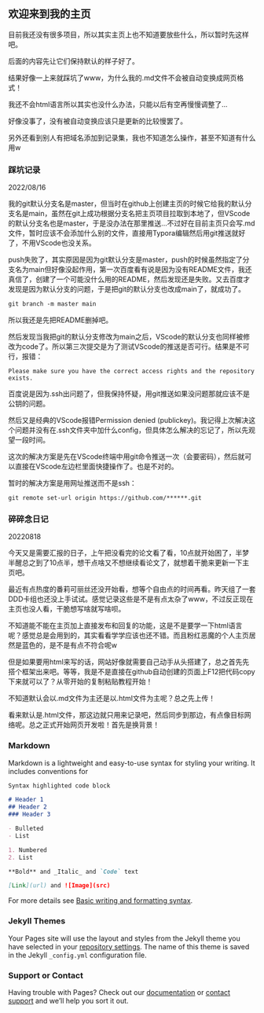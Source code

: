 ## 欢迎来到我的主页

目前我还没有很多项目，所以其实主页上也不知道要放些什么，所以暂时先这样吧。

后面的内容先让它们保持默认的样子好了。

结果好像一上来就踩坑了www，为什么我的.md文件不会被自动变换成网页格式！

我还不会html语言所以其实也没什么办法，只能以后有空再慢慢调整了...

好像没事了，没有被自动变换应该只是更新的比较慢罢了。

另外还看到别人有把域名添加到记录集，我也不知道怎么操作，甚至不知道有什么用w

### 踩坑记录

2022/08/16

我的git默认分支名是master，但当时在github上创建主页的时候它给我的默认分支名是main，虽然在git上成功根据分支名把主页项目拉取到本地了，但VScode的默认分支名也是master，于是没办法在那里推送...不过好在目前主页只会写.md文件，暂时应该不会添加什么别的文件，直接用Typora编辑然后用git推送就好了，不用VScode也没关系。

push失败了，其实原因是因为git默认分支是master，push的时候虽然指定了分支名为main但好像没起作用，第一次百度看有说是因为没有README文件，我还真信了，创建了一个可能没什么用的README，然后发现还是失败。又去百度才发现是因为默认分支的问题，于是把git的默认分支也改成main了，就成功了。

```markdown
git branch -m master main
```

所以我还是先把README删掉吧。

然后发现当我把git的默认分支修改为main之后，VScode的默认分支也同样被修改为code了。所以第三次提交是为了测试VScode的推送是否可行。结果是不可行，报错：

```
Please make sure you have the correct access rights and the repository exists.
```

百度说是因为.ssh出问题了，但我保持怀疑，用git推送如果没问题那就应该不是公钥的问题。

然后又是经典的VScode报错Permission denied (publickey)。我记得上次解决这个问题并没有在.ssh文件夹中加什么config，但具体怎么解决的忘记了，所以先观望一段时间。

这次的解决方案是先在VScode终端中用git命令推送一次（会要密码），然后就可以直接在VScode左边栏里面快捷操作了。也是不对的。

暂时的解决方案是用网址推送而不是ssh：

```
git remote set-url origin https://github.com/******.git
```

### 碎碎念日记

20220818

今天又是需要汇报的日子，上午把没看完的论文看了看，10点就开始困了，半梦半醒总之到了10点半，想干点啥又不想继续看论文了，就想着干脆来更新一下主页吧。

最近有点热度的番莉可丽丝还没开始看，想等个自由点的时间再看。昨天组了一套DDD卡组也还没上手试试。感觉记录这些是不是有点太杂了www，不过反正现在主页也没人看，干脆想写啥就写啥呗。

不知道能不能在主页加上直接发布和回复的功能，这是不是要学一下html语言呢？感觉总是会用到的，其实看看学学应该也还不错。而且粉红恶魔的个人主页居然是蓝色的，是不是有点不符合呢w

但是如果要用html来写的话，网站好像就需要自己动手从头搭建了，总之首先先搭个框架出来吧。等等，我是不是直接在github自动创建的页面上F12把代码copy下来就可以了？从零开始的复制粘贴教程开始！

不知道默认会以.md文件为主还是以.html文件为主呢？总之先上传！

看来默认是.html文件，那这边就只用来记录吧，然后同步到那边，有点像目标网络呢。总之正式开始网页开发啦！首先是换背景！

### Markdown

Markdown is a lightweight and easy-to-use syntax for styling your writing. It includes conventions for

```markdown
Syntax highlighted code block

# Header 1
## Header 2
### Header 3

- Bulleted
- List

1. Numbered
2. List

**Bold** and _Italic_ and `Code` text

[Link](url) and ![Image](src)
```

For more details see [Basic writing and formatting syntax](https://docs.github.com/en/github/writing-on-github/getting-started-with-writing-and-formatting-on-github/basic-writing-and-formatting-syntax).

### Jekyll Themes

Your Pages site will use the layout and styles from the Jekyll theme you have selected in your [repository settings](https://github.com/PinkTheDemon/PinkTheDemon.github.io/settings/pages). The name of this theme is saved in the Jekyll `_config.yml` configuration file.

### Support or Contact

Having trouble with Pages? Check out our [documentation](https://docs.github.com/categories/github-pages-basics/) or [contact support](https://support.github.com/contact) and we’ll help you sort it out.
